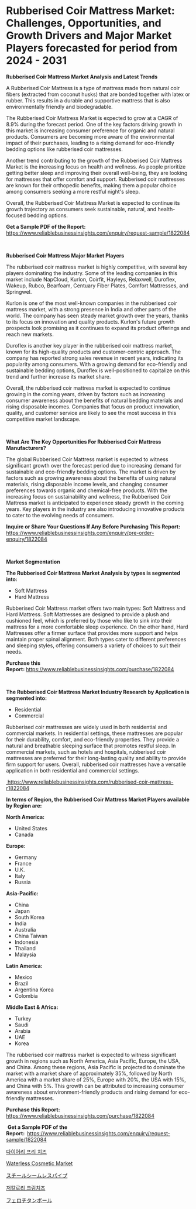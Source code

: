 <p><h1>Rubberised Coir Mattress Market: Challenges, Opportunities, and Growth Drivers and Major Market Players forecasted for period from 2024 - 2031</h1></p><p><strong>Rubberised Coir Mattress Market Analysis and Latest Trends</strong></p>
<p><p>A Rubberised Coir Mattress is a type of mattress made from natural coir fibers (extracted from coconut husks) that are bonded together with latex or rubber. This results in a durable and supportive mattress that is also environmentally friendly and biodegradable.</p><p>The Rubberised Coir Mattress Market is expected to grow at a CAGR of 8.9% during the forecast period. One of the key factors driving growth in this market is increasing consumer preference for organic and natural products. Consumers are becoming more aware of the environmental impact of their purchases, leading to a rising demand for eco-friendly bedding options like rubberised coir mattresses.</p><p>Another trend contributing to the growth of the Rubberised Coir Mattress Market is the increasing focus on health and wellness. As people prioritize getting better sleep and improving their overall well-being, they are looking for mattresses that offer comfort and support. Rubberised coir mattresses are known for their orthopedic benefits, making them a popular choice among consumers seeking a more restful night's sleep.</p><p>Overall, the Rubberised Coir Mattress Market is expected to continue its growth trajectory as consumers seek sustainable, natural, and health-focused bedding options.</p></p>
<p><strong>Get a Sample PDF of the Report:&nbsp;</strong> <a href="https://www.reliablebusinessinsights.com/enquiry/request-sample/1822084">https://www.reliablebusinessinsights.com/enquiry/request-sample/1822084</a></p>
<p>&nbsp;</p>
<p><strong>Rubberised Coir Mattress Major Market Players</strong></p>
<p><p>The rubberised coir mattress market is highly competitive, with several key players dominating the industry. Some of the leading companies in this market include NapCloud, Kurlon, Coirfit, Hayleys, Relaxwell, Duroflex, Wakeup, Rubco, Bearfoam, Centuary Fiber Plates, Comfort Mattresses, and Springwel.</p><p>Kurlon is one of the most well-known companies in the rubberised coir mattress market, with a strong presence in India and other parts of the world. The company has seen steady market growth over the years, thanks to its focus on innovation and quality products. Kurlon's future growth prospects look promising as it continues to expand its product offerings and reach new markets.</p><p>Duroflex is another key player in the rubberised coir mattress market, known for its high-quality products and customer-centric approach. The company has reported strong sales revenue in recent years, indicating its popularity among consumers. With a growing demand for eco-friendly and sustainable bedding options, Duroflex is well-positioned to capitalize on this trend and further increase its market share.</p><p>Overall, the rubberised coir mattress market is expected to continue growing in the coming years, driven by factors such as increasing consumer awareness about the benefits of natural bedding materials and rising disposable incomes. Companies that focus on product innovation, quality, and customer service are likely to see the most success in this competitive market landscape.</p></p>
<p>&nbsp;</p>
<p><strong>What Are The Key Opportunities For Rubberised Coir Mattress Manufacturers?</strong></p>
<p><p>The global Rubberised Coir Mattress market is expected to witness significant growth over the forecast period due to increasing demand for sustainable and eco-friendly bedding options. The market is driven by factors such as growing awareness about the benefits of using natural materials, rising disposable income levels, and changing consumer preferences towards organic and chemical-free products. With the increasing focus on sustainability and wellness, the Rubberised Coir Mattress market is anticipated to experience steady growth in the coming years. Key players in the industry are also introducing innovative products to cater to the evolving needs of consumers.</p></p>
<p><strong>Inquire or Share Your Questions If Any Before Purchasing This Report:</strong> <a href="https://www.reliablebusinessinsights.com/enquiry/pre-order-enquiry/1822084">https://www.reliablebusinessinsights.com/enquiry/pre-order-enquiry/1822084</a></p>
<p>&nbsp;</p>
<p><strong>Market Segmentation</strong></p>
<p><strong>The Rubberised Coir Mattress Market Analysis by types is segmented into:</strong></p>
<p><ul><li>Soft Mattress</li><li>Hard Mattress</li></ul></p>
<p><p>Rubberised Coir Mattress market offers two main types: Soft Mattress and Hard Mattress. Soft Mattresses are designed to provide a plush and cushioned feel, which is preferred by those who like to sink into their mattress for a more comfortable sleep experience. On the other hand, Hard Mattresses offer a firmer surface that provides more support and helps maintain proper spinal alignment. Both types cater to different preferences and sleeping styles, offering consumers a variety of choices to suit their needs.</p></p>
<p><strong>Purchase this Report:&nbsp;</strong><a href="https://www.reliablebusinessinsights.com/purchase/1822084">https://www.reliablebusinessinsights.com/purchase/1822084</a></p>
<p>&nbsp;</p>
<p><strong>The Rubberised Coir Mattress Market Industry Research by Application is segmented into:</strong></p>
<p><ul><li>Residential</li><li>Commercial</li></ul></p>
<p><p>Rubberised coir mattresses are widely used in both residential and commercial markets. In residential settings, these mattresses are popular for their durability, comfort, and eco-friendly properties. They provide a natural and breathable sleeping surface that promotes restful sleep. In commercial markets, such as hotels and hospitals, rubberised coir mattresses are preferred for their long-lasting quality and ability to provide firm support for users. Overall, rubberised coir mattresses have a versatile application in both residential and commercial settings.</p></p>
<p><a href="https://www.reliablebusinessinsights.com/rubberised-coir-mattress-r1822084">&nbsp;https://www.reliablebusinessinsights.com/rubberised-coir-mattress-r1822084</a></p>
<p><strong>In terms of Region, the Rubberised Coir Mattress Market Players available by Region are:</strong></p>
<p>
    <p> <strong> North America: </strong>
        <ul>
            <li>United States</li>
            <li>Canada</li>
        </ul>
        </p> 
    <p> <strong> Europe: </strong>
        <ul>
            <li>Germany</li>
            <li>France</li>
            <li>U.K.</li>
            <li>Italy</li>
            <li>Russia</li>
        </ul>
        </p> 
    <p> <strong> Asia-Pacific: </strong>
        <ul>
            <li>China</li>
            <li>Japan</li>
            <li>South Korea</li>
            <li>India</li>
            <li>Australia</li>
            <li>China Taiwan</li>
            <li>Indonesia</li>
            <li>Thailand</li>
            <li>Malaysia</li>
        </ul>
        </p> 
    <p> <strong> Latin America: </strong>
        <ul>
            <li>Mexico</li>
            <li>Brazil</li>
            <li>Argentina Korea</li>
            <li>Colombia</li>
        </ul>
        </p> 
    <p> <strong> Middle East & Africa: </strong>
        <ul>
            <li>Turkey</li>
            <li>Saudi</li>
            <li>Arabia</li>
            <li>UAE</li>
            <li>Korea</li>
        </ul>
    </p>
    </p>
<p><p>The rubberised coir mattress market is expected to witness significant growth in regions such as North America, Asia Pacific, Europe, the USA, and China. Among these regions, Asia Pacific is projected to dominate the market with a market share of approximately 35%, followed by North America with a market share of 25%, Europe with 20%, the USA with 15%, and China with 5%. This growth can be attributed to increasing consumer awareness about environment-friendly products and rising demand for eco-friendly mattresses.</p></p>
<p><strong>Purchase this Report: </strong><a href="https://www.reliablebusinessinsights.com/purchase/1822084">https://www.reliablebusinessinsights.com/purchase/1822084</a></p>
<p>&nbsp;<strong>Get a Sample PDF of the Report:&nbsp;&nbsp;</strong><a href="https://www.reliablebusinessinsights.com/enquiry/request-sample/1822084">https://www.reliablebusinessinsights.com/enquiry/request-sample/1822084</a></p>
<p><strong></strong></p>
<p><p><a href="https://github.com/Marcosoenrt565736/Market-Research-Report-List-1/blob/main/7120333148974.md">다이어리 프리 치즈</a></p><p><a href="https://github.com/cameroneffertz/Market-Research-Report-List-1/blob/main/waterless-cosmetic-market.md">Waterless Cosmetic Market</a></p><p><a href="https://medium.com/@attyourniture/2024%E5%B9%B4%E3%81%8B%E3%82%892031%E5%B9%B4%E3%81%BE%E3%81%A7%E3%81%AE%E6%9C%9F%E9%96%93%E3%81%AE%E9%8B%BC%E3%82%B7%E3%83%BC%E3%83%A0%E3%83%AC%E3%82%B9%E9%85%8D%E7%AE%A1%E5%B8%82%E5%A0%B4%E3%81%AE%E6%96%B0%E8%88%88%E3%83%88%E3%83%AC%E3%83%B3%E3%83%89%E3%81%A8%E5%B0%86%E6%9D%A5%E3%81%AE%E5%B1%95%E6%9C%9B-905054c1dbb4">スチールシームレスパイプ</a></p><p><a href="https://github.com/romeshmittrochakma11/Market-Research-Report-List-1/blob/main/3283746148975.md">저칼로리 크림치즈</a></p><p><a href="https://github.com/mathieurico66/Market-Research-Report-List-2/blob/main/2407386141085.md">フェロチタンボール</a></p></p>
